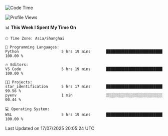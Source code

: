 <!--START_SECTION:waka-->
![Code Time](http://img.shields.io/badge/Code%20Time-3%2C034%20hrs%2028%20mins-blue)

![Profile Views](http://img.shields.io/badge/Profile%20Views-0-blue)

📊 **This Week I Spent My Time On** 

```text
🕑︎ Time Zone: Asia/Shanghai

💬 Programming Languages: 
Python                   5 hrs 19 mins       █████████████████████████   100.00 % 

🔥 Editors: 
VS Code                  5 hrs 19 mins       █████████████████████████   100.00 % 

🐱‍💻 Projects: 
star_identification      5 hrs 17 mins       █████████████████████████   99.56 % 
pyenv                    1 min               ░░░░░░░░░░░░░░░░░░░░░░░░░   00.44 % 

💻 Operating System: 
WSL                      5 hrs 19 mins       █████████████████████████   100.00 % 
```


 Last Updated on 17/07/2025 20:05:24 UTC
<!--END_SECTION:waka-->
